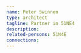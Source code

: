```yaml
---
name: Peter Swinnen
type: architect
tagline: Partner in 51NE4
description:
related-persons: 51N4E
connections: 
---
```

